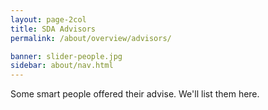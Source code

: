 ```yaml
---
layout: page-2col
title: SDA Advisors
permalink: /about/overview/advisors/

banner: slider-people.jpg
sidebar: about/nav.html
---
```

Some smart people offered their advise. We'll list them here.
